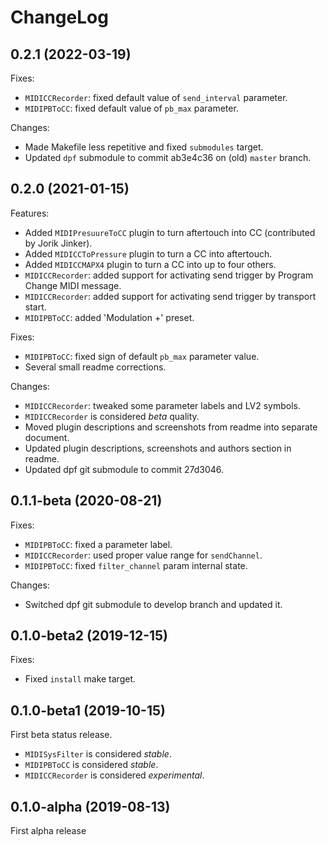 ChangeLog
=========

0.2.1 (2022-03-19)
------------------

Fixes:

* `MIDICCRecorder`: fixed default value of `send_interval` parameter.
* `MIDIPBToCC`: fixed default value of `pb_max` parameter.

Changes:

* Made Makefile less repetitive and fixed `submodules` target.
* Updated `dpf` submodule to commit ab3e4c36 on (old) `master` branch.


0.2.0 (2021-01-15)
------------------

Features:

* Added `MIDIPresuureToCC` plugin to turn aftertouch into CC (contributed by Jorik Jinker).
* Added `MIDICCToPressure` plugin to turn a CC into aftertouch.
* Added `MIDICCMAPX4` plugin to turn a CC into up to four others.
* `MIDICCRecorder`: added support for activating send trigger by Program Change MIDI message.
* `MIDICCRecorder`: added support for activating send trigger by transport start.
* `MIDIPBToCC`: added 'Modulation +' preset.

Fixes:

* `MIDIPBToCC`: fixed sign of default `pb_max` parameter value.
* Several small readme corrections.

Changes:

* `MIDICCRecorder`: tweaked some parameter labels and LV2 symbols.
* `MIDICCRecorder` is considered *beta* quality.
* Moved plugin descriptions and screenshots from readme into separate document.
* Updated plugin descriptions, screenshots and authors section in readme.
* Updated dpf git submodule to commit 27d3046.


0.1.1-beta (2020-08-21)
-----------------------

Fixes:

* `MIDIPBToCC`: fixed a parameter label.
* `MIDICCRecorder`: used proper value range for `sendChannel`.
* `MIDIPBToCC`: fixed `filter_channel` param internal state.

Changes:

* Switched dpf git submodule to develop branch and updated it.


0.1.0-beta2 (2019-12-15)
------------------------

Fixes:

* Fixed `install` make target.


0.1.0-beta1 (2019-10-15)
------------------------

First beta status release.

* `MIDISysFilter` is considered *stable*.
* `MIDIPBToCC` is considered *stable*.
* `MIDICCRecorder` is considered *experimental*.


0.1.0-alpha (2019-08-13)
------------------------

First alpha release
